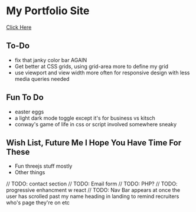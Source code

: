 # My Portfolio Site

[Click Here](https://yasmin-a95.github.io/Portfolio/)

## To-Do

- fix that janky color bar AGAIN
- Get better at CSS grids, using grid-area more to define my grid
- use viewport and view width more often for responsive design with less media queries needed

## Fun To Do
- easter eggs
- a light dark mode toggle except it's for business vs kitsch
- conway's game of life in css or script involved somewhere sneaky

## Wish List, Future Me I Hope You Have Time For These
- Fun threejs stuff mostly
- Other things

// TODO: contact section
// TODO: Email form
// TODO: PHP?
// TODO: progressive enhancment w react
// TODO: Nav Bar appears at once the user has scrolled past my name heading in landing to remind recruiters who's page they're on etc  